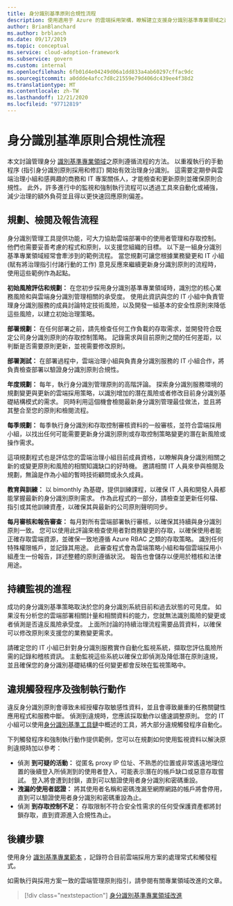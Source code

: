 ```yaml
---
title: 身分識別基準原則合規性流程
description: 使用適用于 Azure 的雲端採用架構，瞭解建立支援身分識別基準專業領域之進程的方法。
author: BrianBlanchard
ms.author: brblanch
ms.date: 09/17/2019
ms.topic: conceptual
ms.service: cloud-adoption-framework
ms.subservice: govern
ms.custom: internal
ms.openlocfilehash: 6fb01d4e04249d06a1dd833a4ab60297cffac9dc
ms.sourcegitcommit: a0ddde4afcc7d8c21559e79d406dc439ee4f38d2
ms.translationtype: MT
ms.contentlocale: zh-TW
ms.lasthandoff: 12/21/2020
ms.locfileid: "97712819"
---
```

# <a name="identity-baseline-policy-compliance-processes"></a>身分識別基準原則合規性流程

本文討論管理身分 [識別基準專業領域](./index.md)之原則遵循流程的方法。 以重複執行的手動程序 (指引身分識別原則採用和修訂) 開始有效治理身分識別。 這需要定期參與雲端治理小組和感興趣的商務和 IT 專案關係人，才能檢查和更新原則並確保原則合規性。 此外，許多進行中的監視和強制執行流程可以透過工具來自動化或補強，減少治理的額外負荷並且得以更快速回應原則偏差。

## <a name="planning-review-and-reporting-processes"></a>規劃、檢閱及報告流程

身分識別管理工具提供功能，可大力協助雲端部署中的使用者管理和存取控制。 他們也需要妥善考慮的程式和原則，以支援您組織的目標。 以下是一組身分識別基準專業領域經常會牽涉到的範例流程。 當您規劃可讓您根據業務變更和 IT 小組 (賦有將治理指引付諸行動的工作) 意見反應來繼續更新身分識別原則的流程時，使用這些範例作為起點。

**初始風險評估和規劃：** 在您初步採用身分識別基準專業領域時，識別您的核心業務風險和與雲端身分識別管理相關的承受度。 使用此資訊與您的 IT 小組中負責管理身分識別服務的成員討論特定技術風險，以及開發一組基本的安全性原則來降低這些風險，以建立初始治理策略。

**部署規劃：** 在任何部署之前，請先檢查任何工作負載的存取需求，並開發符合既定公司身分識別原則的存取控制策略。 記錄需求與目前原則之間的任何差距，以判斷是否需要原則更新，並視需要修改原則。

**部署測試：** 在部署過程中，雲端治理小組與負責身分識別服務的 IT 小組合作，將負責檢查部署以驗證身分識別原則合規性。

**年度規劃：** 每年，執行身分識別管理原則的高階評論。 探索身分識別服務環境的規劃變更與更新的雲端採用策略，以識別增加的潛在風險或者修改目前身分識別基礎結構模式的需求。 同時利用這個機會檢閱最新身分識別管理最佳做法，並且將其整合至您的原則和檢閱流程。

**每季規劃：** 每季執行身分識別和存取控制審核資料的一般審核，並符合雲端採用小組，以找出任何可能需要更新身分識別原則或存取控制策略變更的潛在新風險或操作需求。

這項規劃程式也是評估您的雲端治理小組目前成員資格，以瞭解與身分識別相關之新的或變更原則和風險的相關知識缺口的好時機。 邀請相關 IT 人員來參與檢閱及規劃，無論是作為小組的暫時技術顧問或永久成員。

**教育與訓練：** 以 bimonthly 為基礎，提供訓練課程，以確保 IT 人員和開發人員都能掌握最新的身分識別原則需求。 作為此程式的一部分，請檢查並更新任何檔、指引或其他訓練資產，以確保其與最新的公司原則聲明同步。

**每月審核和報告審查：** 每月對所有雲端部署執行審核，以確保其持續與身分識別原則一致。 您可以使用此評論來檢查使用者對商務變更的存取，以確保使用者能正確存取雲端資源，並確保一致地遵循 Azure RBAC 之類的存取策略。 識別任何特殊權限帳戶，並記錄其用途。 此審查程式會為雲端策略小組和每個雲端採用小組產生一份報告，詳述整體的原則遵循狀況。 報告也會儲存以便用於稽核和法律用途。

## <a name="processes-for-ongoing-monitoring"></a>持續監視的進程

成功的身分識別基準策略取決於您的身分識別系統目前和過去狀態的可見度。 如果沒有分析您的雲端部署相關計量和相關資料的能力，您就無法識別風險的變更或者偵測是否違反風險承受度。 上面所討論的持續治理流程需要品質資料，以確保可以修改原則來支援您的業務變更需求。

請確定您的 IT 小組已針對身分識別服務實作自動化監視系統，擷取您評估風險所需的記錄和稽核資訊。 主動監視這些系統以確保立即偵測及降低潛在原則違規，並且確保您的身分識別基礎結構的任何變更都會反映在監視策略中。

## <a name="violation-triggers-and-enforcement-actions"></a>違規觸發程序及強制執行動作

違反身分識別原則會導致未經授權存取敏感性資料，並且會導致嚴重的任務關鍵性應用程式和服務中斷。 偵測到違規時，您應該採取動作以儘速調整原則。 您的 IT 小組可以使用[身分識別基準工具鏈](./toolchain.md)中概述的工具，將大部分違規觸發程序自動化。

下列觸發程序和強制執行動作提供範例，您可以在規劃如何使用監視資料以解決原則違規時加以參考：

- 偵測 **到可疑的活動：** 從匿名 proxy IP 位址、不熟悉的位置或非常遙遠地理位置的後續登入所偵測到的使用者登入，可能表示潛在的帳戶缺口或惡意存取嘗試。 登入將會遭到封鎖，直到可以驗證使用者身分識別和密碼重設。
- **洩漏的使用者認證：** 將其使用者名稱和密碼洩漏至網際網路的帳戶將會停用，直到可以驗證使用者身分識別和密碼重設為止。
- 偵測 **到存取控制不足：** 存取限制不符合安全性需求的任何受保護資產都將封鎖存取，直到資源進入合規性為止。

## <a name="next-steps"></a>後續步驟

使用身分 [識別基準專業範本](./template.md) ，記錄符合目前雲端採用方案的處理常式和觸發程式。

如需執行與採用方案一致的雲端管理原則指引，請參閱有關專業領域改進的文章。

> [!div class="nextstepaction"]
> [身分識別基準專業領域改進](./discipline-improvement.md)
